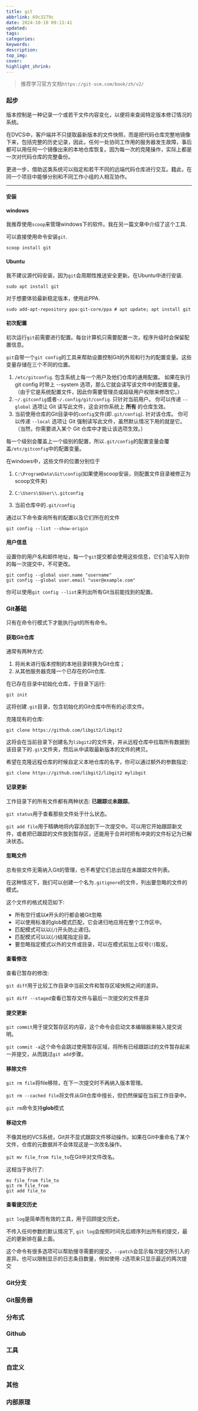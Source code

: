 ```yaml
---
title: git
abbrlink: 69c3279c
date: 2024-10-10 09:13:41
updated:
tags:
categories:
keywords:
description:
top_img:
cover:
highlight_shrink:
---
```


> 推荐学习官方文档`https://git-scm.com/book/zh/v2/`

### 起步

版本控制是一种记录一个或若干文件内容变化，以便将来查阅特定版本修订情况的系统。

在DVCS中，客户端并不只提取最新版本的文件快照，而是把代码仓库完整地镜像下来，包括完整的历史记录，因此，任何一处协同工作用的服务器发生故障，事后都可以用任何一个镜像出来的本地仓库恢复。因为每一次的克隆操作，实际上都是一次对代码仓库的完整备份。

更进一步，借助这类系统可以指定和若干不同的远端代码仓库进行交互。籍此，在同一个项目中能够分别和不同工作小组的人相互协作。

---

#### 安装

#### windows

我推荐使用`scoop`来管理windows下的软件。我在另一篇文章中介绍了这个工具.

可以直接使用命令安装`git`.

```powershell
scoop install git
```

#### Ubuntu

我不建议源代码安装，因为`git`会周期性推送安全更新。在Ubuntu中进行安装.

```shell
sudo apt install git
```

对于想要体验最新稳定版本，使用此PPA.

```shell
sudo add-apt-repository ppa:git-core/ppa # apt update; apt install git
```

#### 初次配置

初次运行`git`前需要进行配置。每台计算机只需要配置一次，程序升级时会保留配置信息。

`git`自带一个`git config`的工具来帮助设置控制Git的外观和行为的配置变量。这些变量存储在三个不同的位置。

1. `/etc/gitconfig`. 包含系统上每一个用户及他们仓库的通用配置。 如果在执行 git config 时带上 --system 选项，那么它就会读写该文件中的配置变量。 （由于它是系统配置文件，因此你需要管理员或超级用户权限来修改它。）
2. `~/.gitconfig`或者`~/.config/git/config`. 只针对当前用户。 你可以传递 `--global` 选项让 Git 读写此文件，这会对你系统上 **所有** 的仓库生效。
3. 当前使用仓库的Git目录中的`config`文件(即`.git/config`). 针对该仓库。 你可以传递 `--local` 选项让 Git 强制读写此文件，虽然默认情况下用的就是它。 （当然，你需要进入某个 Git 仓库中才能让该选项生效。）

每一个级别会覆盖上一个级别的配置，所以`.git/config`的配置变量会覆盖`/etc/gitconfig`中的配置变量。

在windows中，这些文件的位置分别位于

1. `C:\ProgramData\Git\config`(如果使用scoop安装，则配置文件目录被修正为scoop文件夹)

2. `C:\Users\$User\\.gitconfig`
3. 当前仓库中的`.git/config`

通过以下命令查询所有的配置以及它们所在的文件

```shell
git config --list --show-origin
```

#### 用户信息

设置你的用户名和邮件地址，每一个`git`提交都会使用这些信息，它们会写入到你的每一次提交中，不可更改。

```shell
git config --global user.name "username"
git config --global user.email "user@example.com"
```

你可以使用`git config --list`来列出所有Git当前能找到的配置。

### Git基础

只有在命令行模式下才能执行git的所有命令。

#### 获取Git仓库

通常有两种方式:

1. 将尚未进行版本控制的本地目录转换为Git仓库；
2. 从其他服务器克隆一个已存在的Git仓库.

在已存在目录中初始化仓库，于目录下运行:

```shell
git init
```

这将创建`.git`目录，包含初始化的Git仓库中所有的必须文件。

克隆现有的仓库:

```shell
git clone https://github.com/libgit2/libgit2
```

这将会在当前目录下创建名为`libgit2`的文件夹，并从远程仓库中拉取所有数据到该目录下的`.git`文件夹，然后从中读取最新版本的文件的拷贝。

希望在克隆远程仓库的时候自定义本地仓库的名字，你可以通过额外的参数指定:

```shell
git clone https://github.com/libgit2/libgit2 mylibgit
```

#### 记录更新

工作目录下的所有文件都有两种状态: **已跟踪**或**未跟踪**。

`git status`用于查看那些文件处于什么状态。

`git add file`用于精确地将内容添加到下一次提交中。可以用它开始跟踪新文件，或者把已跟踪的文件放到暂存区，还能用于合并时把有冲突的文件标记为已解决状态。

#### 忽略文件

总有些文件无需纳入Git的管理，也不希望它们总出现在未跟踪文件列表。

在这种情况下，我们可以创建一个名为`.gitignore`的文件，列出要忽略的文件的模式。

这个文件的格式规范如下:

- 所有空行或以`#`开头的行都会被Git忽略
- 可以使用标准的glob模式匹配，它会递归地应用在整个工作区中。
- 匹配模式可以以(`/`)开头防止递归。
- 匹配模式可以以(`/`)结尾指定目录。
- 要忽略指定模式以外的文件或目录，可以在模式前加上叹号(`!`)取反。

#### 查看修改

查看已暂存的修改:

`git diff`用于比较工作目录中当前文件和暂存区域快照之间的差异。

`git diff --staged`查看已暂存文件与最后一次提交的文件差异

#### 提交更新

`git commit`用于提交暂存区的内容，这个命令会启动文本编辑器来输入提交说明。

`git commit -a`这个命令会跳过使用暂存区域，将所有已经跟踪过的文件暂存起来一并提交，从而跳过`git add`步骤。

#### 移除文件

`git rm file`将file移除，在下一次提交时不再纳入版本管理。

`git rm --cached file`将文件从Git仓库中擅长，但仍然保留在当前工作目录中。

`git rm`命令支持**glob**模式

#### 移动文件

不像其他的VCS系统，Git并不显式跟踪文件移动操作。如果在Git中重命名了某个文件，仓库的元数据并不会体现这是一次改名操作。

`git mv file_from file_to`在Git中对文件改名。

这相当于执行了:

```shell
mv file_from file_to
git rm file_from
git add file_to
```

#### 查看提交历史

`git log`是简单而有效的工具，用于回顾提交历史。

不传入任何参数的默认情况下, `git log`会按照时间先后顺序列出所有的提交，最近的更新排在最上面。

这个命令有很多选项可以帮助搜寻需要的提交，`--patch`会显示每次提交所引入的差异。也可以限制显示的日志条目数量，例如使用`-2`选项来只显示最近的两次提交

### Git分支

### Git服务器

### 分布式

### Github

### 工具

### 自定义

### 其他

### 内部原理